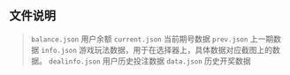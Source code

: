 
## 文件说明

> `balance.json` 用户余额
> `current.json` 当前期号数据
> `prev.json` 上一期数据
> `info.json` 游戏玩法数据，用于在选择器上，具体数据对应截图上的数据。
> `dealinfo.json` 用户历史投注数据
> `data.json` 历史开奖数据
